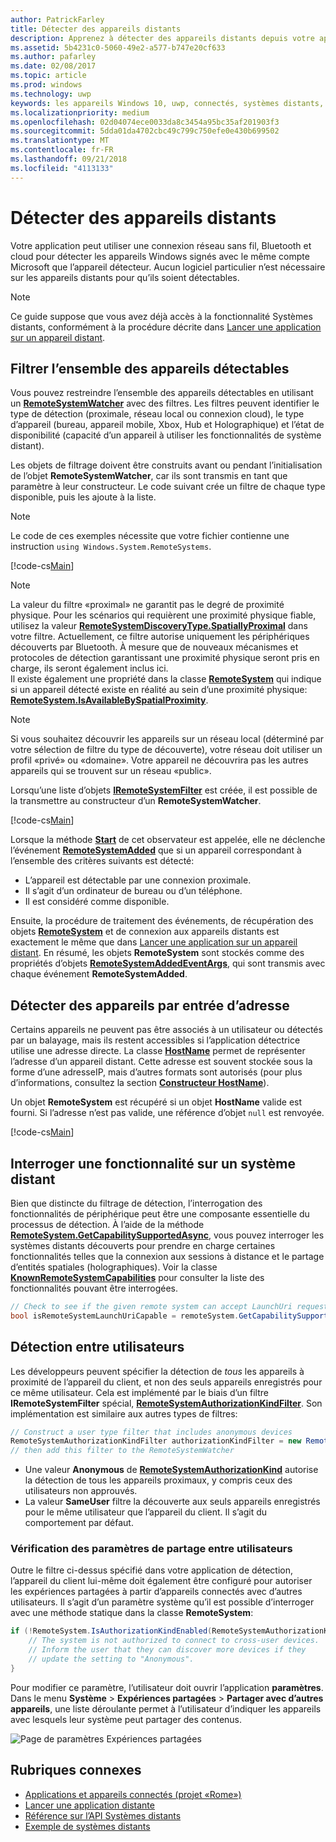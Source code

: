 ```yaml
---
author: PatrickFarley
title: Détecter des appareils distants
description: Apprenez à détecter des appareils distants depuis votre application à l'aide du projet «Rome».
ms.assetid: 5b4231c0-5060-49e2-a577-b747e20cf633
ms.author: pafarley
ms.date: 02/08/2017
ms.topic: article
ms.prod: windows
ms.technology: uwp
keywords: les appareils Windows 10, uwp, connectés, systèmes distants, rome, projet rome
ms.localizationpriority: medium
ms.openlocfilehash: 02d04074ece0033da8c3454a95bc35af201903f3
ms.sourcegitcommit: 5dda01da4702cbc49c799c750efe0e430b699502
ms.translationtype: MT
ms.contentlocale: fr-FR
ms.lasthandoff: 09/21/2018
ms.locfileid: "4113133"
---
```

# <a name="discover-remote-devices"></a>Détecter des appareils distants
Votre application peut utiliser une connexion réseau sans fil, Bluetooth et cloud pour détecter les appareils Windows signés avec le même compte Microsoft que l’appareil détecteur. Aucun logiciel particulier n’est nécessaire sur les appareils distants pour qu’ils soient détectables.

> [!NOTE]
> Ce guide suppose que vous avez déjà accès à la fonctionnalité Systèmes distants, conformément à la procédure décrite dans [Lancer une application sur un appareil distant](launch-a-remote-app.md).

## <a name="filter-the-set-of-discoverable-devices"></a>Filtrer l’ensemble des appareils détectables
Vous pouvez restreindre l’ensemble des appareils détectables en utilisant un [**RemoteSystemWatcher**](https://msdn.microsoft.com/library/windows/apps/Windows.System.RemoteSystems.RemoteSystemWatcher) avec des filtres. Les filtres peuvent identifier le type de détection (proximale, réseau local ou connexion cloud), le type d’appareil (bureau, appareil mobile, Xbox, Hub et Holographique) et l’état de disponibilité (capacité d’un appareil à utiliser les fonctionnalités de système distant).

Les objets de filtrage doivent être construits avant ou pendant l’initialisation de l’objet **RemoteSystemWatcher**, car ils sont transmis en tant que paramètre à leur constructeur. Le code suivant crée un filtre de chaque type disponible, puis les ajoute à la liste.

> [!NOTE]
> Le code de ces exemples nécessite que votre fichier contienne une instruction `using Windows.System.RemoteSystems`.

[!code-cs[Main](./code/DiscoverDevices/MainPage.xaml.cs#SnippetMakeFilterList)]

> [!NOTE]
> La valeur du filtre «proximal» ne garantit pas le degré de proximité physique. Pour les scénarios qui requièrent une proximité physique fiable, utilisez la valeur [**RemoteSystemDiscoveryType.SpatiallyProximal**](https://docs.microsoft.com/uwp/api/windows.system.remotesystems.remotesystemdiscoverytype) dans votre filtre. Actuellement, ce filtre autorise uniquement les périphériques découverts par Bluetooth. À mesure que de nouveaux mécanismes et protocoles de détection garantissant une proximité physique seront pris en charge, ils seront également inclus ici.  
Il existe également une propriété dans la classe [**RemoteSystem**](https://msdn.microsoft.com/library/windows/apps/Windows.System.RemoteSystems.RemoteSystem) qui indique si un appareil détecté existe en réalité au sein d’une proximité physique: [**RemoteSystem.IsAvailableBySpatialProximity**](https://docs.microsoft.com/uwp/api/Windows.System.RemoteSystems.RemoteSystem.IsAvailableByProximity).

> [!NOTE]
> Si vous souhaitez découvrir les appareils sur un réseau local (déterminé par votre sélection de filtre du type de découverte), votre réseau doit utiliser un profil «privé» ou «domaine». Votre appareil ne découvrira pas les autres appareils qui se trouvent sur un réseau «public».

Lorsqu’une liste d’objets [**IRemoteSystemFilter**](https://msdn.microsoft.com/library/windows/apps/Windows.System.RemoteSystems.IRemoteSystemFilter) est créée, il est possible de la transmettre au constructeur d’un **RemoteSystemWatcher**.

[!code-cs[Main](./code/DiscoverDevices/MainPage.xaml.cs#SnippetCreateWatcher)]

Lorsque la méthode [**Start**](https://msdn.microsoft.com/library/windows/apps/Windows.System.RemoteSystems.RemoteSystemWatcher.Start) de cet observateur est appelée, elle ne déclenche l’événement [**RemoteSystemAdded**](https://msdn.microsoft.com/library/windows/apps/Windows.System.RemoteSystems.RemoteSystemWatcher.RemoteSystemAdded) que si un appareil correspondant à l’ensemble des critères suivants est détecté:
* L’appareil est détectable par une connexion proximale.
* Il s’agit d’un ordinateur de bureau ou d’un téléphone.
* Il est considéré comme disponible.

Ensuite, la procédure de traitement des événements, de récupération des objets [**RemoteSystem**](https://msdn.microsoft.com/library/windows/apps/Windows.System.RemoteSystems.RemoteSystem) et de connexion aux appareils distants est exactement le même que dans [Lancer une application sur un appareil distant](launch-a-remote-app.md). En résumé, les objets **RemoteSystem** sont stockés comme des propriétés d’objets [**RemoteSystemAddedEventArgs**](https://msdn.microsoft.com/library/windows/apps/Windows.System.RemoteSystems.RemoteSystemAddedEventArgs), qui sont transmis avec chaque événement **RemoteSystemAdded**.

## <a name="discover-devices-by-address-input"></a>Détecter des appareils par entrée d’adresse
Certains appareils ne peuvent pas être associés à un utilisateur ou détectés par un balayage, mais ils restent accessibles si l’application détectrice utilise une adresse directe. La classe [**HostName**](https://msdn.microsoft.com/library/windows/apps/windows.networking.hostname.aspx) permet de représenter l’adresse d’un appareil distant. Cette adresse est souvent stockée sous la forme d’une adresseIP, mais d’autres formats sont autorisés (pour plus d’informations, consultez la section [**Constructeur HostName**](https://msdn.microsoft.com/library/windows/apps/br207118.aspx)).

Un objet **RemoteSystem** est récupéré si un objet **HostName** valide est fourni. Si l’adresse n’est pas valide, une référence d’objet `null` est renvoyée.

[!code-cs[Main](./code/DiscoverDevices/MainPage.xaml.cs#SnippetFindByHostName)]

## <a name="querying-a-capability-on-a-remote-system"></a>Interroger une fonctionnalité sur un système distant

Bien que distincte du filtrage de détection, l’interrogation des fonctionnalités de périphérique peut être une composante essentielle du processus de détection. À l’aide de la méthode [**RemoteSystem.GetCapabilitySupportedAsync**](https://docs.microsoft.com/uwp/api/windows.system.remotesystems.remotesystem.GetCapabilitySupportedAsync), vous pouvez interroger les systèmes distants découverts pour prendre en charge certaines fonctionnalités telles que la connexion aux sessions à distance et le partage d’entités spatiales (holographiques). Voir la classe [**KnownRemoteSystemCapabilities**](https://docs.microsoft.com/uwp/api/windows.system.remotesystems.knownremotesystemcapabilities) pour consulter la liste des fonctionnalités pouvant être interrogées.

```csharp
// Check to see if the given remote system can accept LaunchUri requests
bool isRemoteSystemLaunchUriCapable = remoteSystem.GetCapabilitySupportedAsync(KnownRemoteSystemCapabilities.LaunchUri);
```

## <a name="cross-user-discovery"></a>Détection entre utilisateurs

Les développeurs peuvent spécifier la détection de _tous_ les appareils à proximité de l’appareil du client, et non des seuls appareils enregistrés pour ce même utilisateur. Cela est implémenté par le biais d’un filtre **IRemoteSystemFilter** spécial, [**RemoteSystemAuthorizationKindFilter**](https://docs.microsoft.com/uwp/api/windows.system.remotesystems.remotesystemauthorizationkindfilter). Son implémentation est similaire aux autres types de filtres:

```csharp
// Construct a user type filter that includes anonymous devices
RemoteSystemAuthorizationKindFilter authorizationKindFilter = new RemoteSystemAuthorizationKindFilter(RemoteSystemAuthorizationKind.Anonymous);
// then add this filter to the RemoteSystemWatcher
```

* Une valeur **Anonymous** de [**RemoteSystemAuthorizationKind**](https://docs.microsoft.com/uwp/api/windows.system.remotesystems.remotesystemauthorizationkind) autorise la détection de tous les appareils proximaux, y compris ceux des utilisateurs non approuvés.
* La valeur **SameUser** filtre la découverte aux seuls appareils enregistrés pour le même utilisateur que l’appareil du client. Il s’agit du comportement par défaut.

### <a name="checking-the-cross-user-sharing-settings"></a>Vérification des paramètres de partage entre utilisateurs

Outre le filtre ci-dessus spécifié dans votre application de détection, l’appareil du client lui-même doit également être configuré pour autoriser les expériences partagées à partir d’appareils connectés avec d’autres utilisateurs. Il s’agit d’un paramètre système qu’il est possible d’interroger avec une méthode statique dans la classe **RemoteSystem**:

```csharp
if (!RemoteSystem.IsAuthorizationKindEnabled(RemoteSystemAuthorizationKind.Anonymous)) {
    // The system is not authorized to connect to cross-user devices. 
    // Inform the user that they can discover more devices if they
    // update the setting to "Anonymous".
}
```

Pour modifier ce paramètre, l’utilisateur doit ouvrir l’application **paramètres**. Dans le menu **Système** > **Expériences partagées** > **Partager avec d’autres appareils**, une liste déroulante permet à l’utilisateur d’indiquer les appareils avec lesquels leur système peut partager des contenus.

![Page de paramètres Expériences partagées](images/shared-experiences-settings.png)

## <a name="related-topics"></a>Rubriques connexes
* [Applications et appareils connectés (projet «Rome»)](connected-apps-and-devices.md)
* [Lancer une application distante](launch-a-remote-app.md)
* [Référence sur l’API Systèmes distants](https://msdn.microsoft.com/library/windows/apps/Windows.System.RemoteSystems)
* [Exemple de systèmes distants](https://github.com/Microsoft/Windows-universal-samples/tree/dev/Samples/RemoteSystems)
